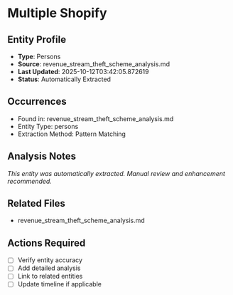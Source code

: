 # Multiple Shopify

## Entity Profile
- **Type**: Persons
- **Source**: revenue_stream_theft_scheme_analysis.md
- **Last Updated**: 2025-10-12T03:42:05.872619
- **Status**: Automatically Extracted

## Occurrences
- Found in: revenue_stream_theft_scheme_analysis.md
- Entity Type: persons
- Extraction Method: Pattern Matching

## Analysis Notes
*This entity was automatically extracted. Manual review and enhancement recommended.*

## Related Files
- revenue_stream_theft_scheme_analysis.md

## Actions Required
- [ ] Verify entity accuracy
- [ ] Add detailed analysis
- [ ] Link to related entities
- [ ] Update timeline if applicable

